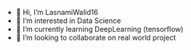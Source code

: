 - 👋 Hi, I’m LasnamiWalid16 
- 👀 I’m interested in Data Science
- 🌱 I’m currently learning DeepLearning (tensorflow)
- 💞️ I’m looking to collaborate on real world project 

<!---
LasnamiWalid16/LasnamiWalid16 is a ✨ special ✨ repository because its `README.md` (this file) appears on your GitHub profile.
You can click the Preview link to take a look at your changes.
--->
